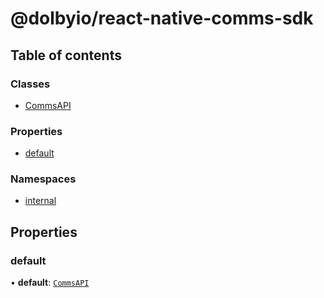 # @dolbyio/react-native-comms-sdk

## Table of contents

### Classes

- [CommsAPI](classes/CommsAPI.md)

### Properties

- [default](modules.md#default)

### Namespaces

- [internal](modules/internal.md)

## Properties

### default

• **default**: [`CommsAPI`](classes/CommsAPI.md)
